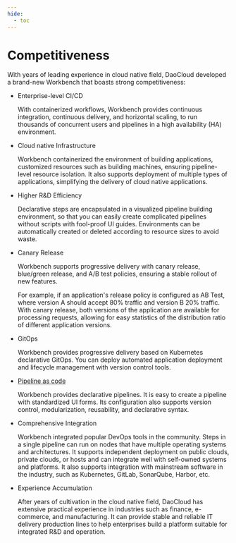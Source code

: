 ```yaml
---
hide:
  - toc
---
```


# Competitiveness

With years of leading experience in cloud native field, DaoCloud developed a brand-new Workbench that boasts strong competitiveness:

- Enterprise-level CI/CD

    With containerized workflows, Workbench provides continuous integration, continuous delivery, and horizontal scaling, to run thousands of concurrent users and pipelines in a high availability (HA) environment.

- Cloud native Infrastructure

    Workbench containerized the environment of building applications, customized resources such as building machines, ensuring pipeline-level resource isolation. It also supports deployment of multiple types of applications, simplifying the delivery of cloud native applications.

- Higher R&D Efficiency

    Declarative steps are encapsulated in a visualized pipeline building environment, so that you can easily create complicated pipelines without scripts with fool-proof UI guides. Environments can be automatically created or deleted according to resource sizes to avoid waste.

- Canary Release

    Workbench supports progressive delivery with canary release, blue/green release, and A/B test policies, ensuring a stable rollout of new features.

    For example, if an application's release policy is configured as AB Test, where version A should accept 80% traffic and version B 20% traffic. With canary release, both versions of the application are available for processing requests, allowing for easy statistics of the distribution ratio of different application versions.

- GitOps

    Workbench provides progressive delivery based on Kubernetes declarative GitOps. You can deploy automated application deployment and lifecycle management with version control tools.
  
- [Pipeline as code](../quickstart/deploy-pipeline.md)

    Workbench provides declarative pipelines. It is easy to create a pipeline with standardized UI forms. Its configuration also supports version control, modularization, reusability, and declarative syntax.

- Comprehensive Integration

    Workbench integrated popular DevOps tools in the community. Steps in a single pipeline can run on nodes that have multiple operating systems and architectures. It supports independent deployment on public clouds, private clouds, or hosts and can integrate well with self-owned systems and platforms. It also supports integration with mainstream software in the industry, such as Kubernetes, GitLab, SonarQube, Harbor, etc.

- Experience Accumulation

    After years of cultivation in the cloud native field, DaoCloud has extensive practical experience in industries such as finance, e-commerce, and manufacturing. It can provide stable and reliable IT delivery production lines to help enterprises build a platform suitable for integrated R&D and operation.
